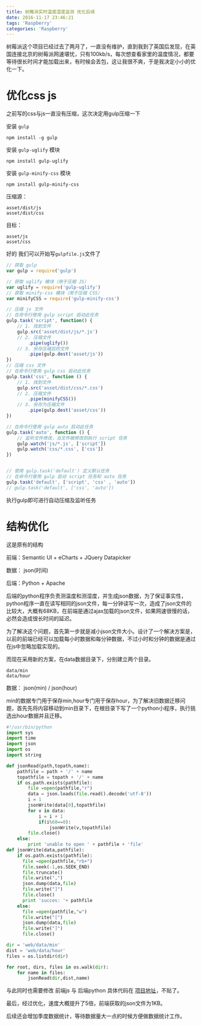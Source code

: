 ```yaml
---
title: 树莓派实时温度湿度监测 优化后续
date: 2016-11-17 23:46:21
tags: 'Raspberry'
categories: 'Raspberry'
---
```


树莓派这个项目已经过去了两月了，一直没有维护，直到我到了英国后发现，在英国连接北京的树莓派网速堪忧，只有100kb/s，每次想查看家里的温度情况，都要等待很长时间才能加载出来，有时候会丢包，这让我很不爽，于是我决定小小的优化一下。

# 优化css js
之前写的css与js一直没有压缩，这次决定用gulp压缩一下

安装 `gulp`
```
npm install -g gulp 
```
安装 `gulp-uglify` 模块
```
npm install gulp-uglify
```
安装 `gulp-minify-css` 模块
```
npm install gulp-minify-css
```
压缩源：
```
asset/dist/js
asset/dist/css
```

目标：
```
asset/js
asset/css
```

好的 我们可以开始写`gulpfile.js`文件了
```javascript
// 获取 gulp
var gulp = require('gulp')

// 获取 uglify 模块（用于压缩 JS）
var uglify = require('gulp-uglify')
// 获取 minify-css 模块（用于压缩 CSS）
var minifyCSS = require('gulp-minify-css')

// 压缩 js 文件
// 在命令行使用 gulp script 启动此任务
gulp.task('script', function() {
    // 1. 找到文件
    gulp.src('asset/dist/js/*.js')
    // 2. 压缩文件
        .pipe(uglify())
    // 3. 另存压缩后的文件
        .pipe(gulp.dest('asset/js'))
})
// 压缩 css 文件
// 在命令行使用 gulp css 启动此任务
gulp.task('css', function () {
    // 1. 找到文件
    gulp.src('asset/dist/css/*.css')
    // 2. 压缩文件
        .pipe(minifyCSS())
    // 3. 另存为压缩文件
        .pipe(gulp.dest('asset/css'))
})

// 在命令行使用 gulp auto 启动此任务
gulp.task('auto', function () {
    // 监听文件修改，当文件被修改则执行 script 任务
    gulp.watch('js/*.js', ['script'])
    gulp.watch('css/*.css', ['css'])
})


// 使用 gulp.task('default') 定义默认任务
// 在命令行使用 gulp 启动 script 任务和 auto 任务
gulp.task('default', ['script', 'css' , 'auto'])
// gulp.task('default', ['css', 'auto'])
```

执行gulp即可进行自动压缩及监听任务

# 结构优化
这是原有的结构

前端：Semantic UI + eCharts + JQuery Datapicker

数据： json(时间)

后端：Python + Apache

后端的python程序负责测温度和测湿度，并生成json数据，为了保证事实性，python程序一直在读写相同的json文件，每一分钟读写一次，造成了json文件的比较大，大概有68KB，在前端是通过ajax加载的json文件，如果网速很慢的话，必然会造成很长时间的延迟。

为了解决这个问题，首先第一步就是减小json文件大小。设计了一个解决方案是，以前的前端已经可以加载每小时数据和每分钟数据，不过小时和分钟的数据是通过在js中忽略加载实现的。

而现在采用新的方案，在data数据目录下，分别建立两个目录。

```
data/min
data/hour
```

数据： json(min) / json(hour) 

min的数据专门用于保存min,hour专门用于保存hour，为了解决旧数据迁移问题，首先先将内容移动到min目录下，在根目录下写了一个python小程序，执行挑选出hour数据并且迁移。


```python
#!/usr/bin/python
import sys
import time
import json
import os
import string

def jsonRead(path,topath,name):
    pathfile = path + '/' + name
    topathfile = topath + '/' + name
    if os.path.exists(pathfile):
        file =open(pathfile,"r")
        data = json.loads(file.read().decode('utf-8'))
        i = 1
        jsonWrite(data[0],topathfile)
        for v in data:
            i = i + 1
            if(i%60==0):
                jsonWrite(v,topathfile)
        file.close()
    else:
        print 'unable to open ' + pathfile + 'file'
def jsonWrite(data,pathfile):
    if os.path.exists(pathfile):
      file =open(pathfile,"rb+")
      file.seek(-1,os.SEEK_END)
      file.truncate()
      file.write(",")
      json.dump(data,file)
      file.write("]")
      file.close()
      print 'succes: '+ pathfile
    else:
      file =open(pathfile,"w")
      file.write("[")
      json.dump(data,file)
      file.write("]")
      file.close()

dir = 'web/data/min'
dist = 'web/data/hour'
files = os.listdir(dir)

for root, dirs, files in os.walk(dir):
    for name in files:
        jsonRead(dir,dist,name)

```
与此同时也需要修改 前端js 与 后端python
具体代码在 [项目地址](https://github.com/yfgeek/rpi-TempRuntime/)，不贴了。

最后，经过优化，速度大概提升了5倍，前端获取的json文件为1KB。

后续还会增加季度数据统计，等待数据量大一点的时候方便做数据统计工作。
